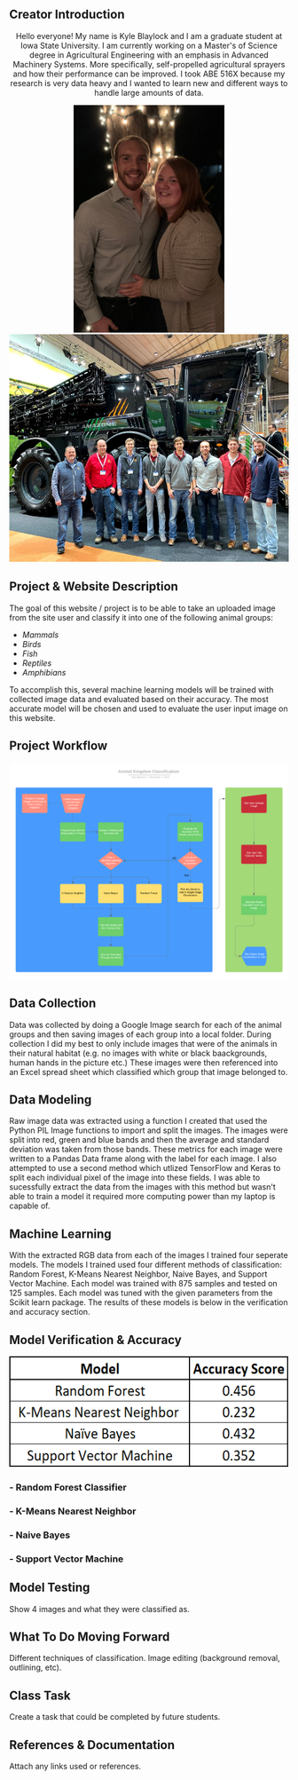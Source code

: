 ## Creator Introduction

<div align="center">  
   
Hello everyone! My name is Kyle Blaylock and I am a graduate student at Iowa State University. I am currently working on a Master's of Science degree in Agricultural Engineering with an emphasis in Advanced Machinery Systems. More specifically, self-propelled agricultural sprayers and how their performance can be improved. I took ABE 516X because my research is very data heavy and I wanted to learn new and different ways to handle large amounts of data.
   
</div>

<p align="center">
   <img src="IMG_0303.jpg" height="410"> <img src="IMG_0413.jpg" height="410">
</p>

## Project & Website Description
  
The goal of this website / project is to be able to take an uploaded image from the site user and classify it into one of the following animal groups:

  - *Mammals*
  - *Birds*
  - *Fish*
  - *Reptiles*
  - *Amphibians*
  
To accomplish this, several machine learning models will be trained with collected image data and evaluated based on their accuracy.
The most accurate model will be chosen and used to evaluate the user input image on this website.

## Project Workflow

<p align="center">
  <img width="1000" src="Animal%20Kingdom%20Classification.png">
</p>

## Data Collection

Data was collected by doing a Google Image search for each of the animal groups and then saving images of each group into a local folder. During collection I did my best to only include images that were of the animals in their natural habitat (e.g. no images with white or black baackgrounds, human hands in the picture etc.) These images were then referenced into an Excel spread sheet which classified which group that image belonged to.

## Data Modeling 
  
Raw image data was extracted using a function I created that used the Python PIL Image functions to import and split the images. The images were split into red, green and blue bands and then the average and standard deviation was taken from those bands. These metrics for each image were written to a Pandas Data frame along with the label for each image. I also attempted to use a second method which utlized TensorFlow and Keras to split each individual pixel of the image into these fields. I was able to sucessfully extract the data from the images with this method but wasn't able to train a model it required more computing power than my laptop is capable of.

## Machine Learning

With the extracted RGB data from each of the images I trained four seperate models. The models I trained used four different methods of classification: Random Forest, K-Means Nearest Neighbor, Naive Bayes, and Support Vector Machine. Each model was trained with 875 samples and tested on 125 samples. Each model was tuned with the given parameters from the Scikit learn package. The results of these models is below in the verification and accuracy section.

## Model Verification & Accuracy

<p align="center">
   <img src="Scores.PNG" height="200"> 
</p>

### - Random Forest Classifier



### - K-Means Nearest Neighbor



### - Naive Bayes



### - Support Vector Machine



## Model Testing

Show 4 images and what they were classified as.

## What To Do Moving Forward

Different techniques of classification.
Image editing (background removal, outlining, etc).

## Class Task

Create a task that could be completed by future students.

## References & Documentation

Attach any links used or references.
